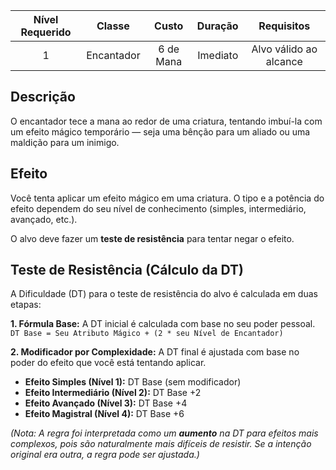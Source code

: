 
| Nível Requerido | Classe | Custo | Duração | Requisitos |
| :---: | :---: | :---: | :---: | :---: |
| 1 | Encantador | 6 de Mana | Imediato | Alvo válido ao alcance |

## Descrição
O encantador tece a mana ao redor de uma criatura, tentando imbuí-la com um efeito mágico temporário — seja uma bênção para um aliado ou uma maldição para um inimigo.

## Efeito
Você tenta aplicar um efeito mágico em uma criatura. O tipo e a potência do efeito dependem do seu nível de conhecimento (simples, intermediário, avançado, etc.).

O alvo deve fazer um **teste de resistência** para tentar negar o efeito.

## Teste de Resistência (Cálculo da DT)
A Dificuldade (DT) para o teste de resistência do alvo é calculada em duas etapas:

**1. Fórmula Base:**
A DT inicial é calculada com base no seu poder pessoal.
`DT Base = Seu Atributo Mágico + (2 * seu Nível de Encantador)`

**2. Modificador por Complexidade:**
A DT final é ajustada com base no poder do efeito que você está tentando aplicar.

* **Efeito Simples (Nível 1):** DT Base (sem modificador)
* **Efeito Intermediário (Nível 2):** DT Base +2
* **Efeito Avançado (Nível 3):** DT Base +4
* **Efeito Magistral (Nível 4):** DT Base +6

*(Nota: A regra foi interpretada como um **aumento** na DT para efeitos mais complexos, pois são naturalmente mais difíceis de resistir. Se a intenção original era outra, a regra pode ser ajustada.)*